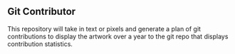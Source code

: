 ## Git Contributor

This repository will take in text or pixels and generate a plan of git contributions to display the artwork over a year to the git repo that displays contribution statistics.
